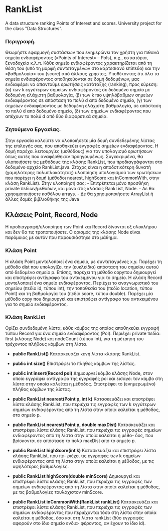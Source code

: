 # RankList
A data structure ranking Points of Interest and scores. University project for the class "Data Structures".

### Περιγραφή. 

Θεωρήστε εφαρμογή συστάσεων που ενημερώνει τον χρήστη για πιθανά σημεία ενδιαφέροντος («Points of Interest» – PoIs), π.χ., εστιατόρια, ξενοδοχεία κ.λ.π. Κάθε σημείο ενδιαφέροντος χαρακτηρίζεται από τη θέση του (υπό τη μορφή συντεταγμένων στο καρτεσιανό επίπεδο) και την «βαθμολογία» του (score) από άλλους χρήστες.
Υποθέτοντας ότι όλα τα σημεία ενδιαφέροντος αποθηκεύονται σε δομή δεδομένων, μας ενδιαφέρει να απαντούμε ερωτήσεις κατάταξης (ranking), προς εύρεση:
	(α) των k εγγύτερων σημείων ενδιαφέροντος σε δεδομένο σημείο με δεδομένη ελάχιστη βαθμολογία,
	(β) των k πιο υψηλόβαθμων σημείων ενδιαφέροντος σε απόσταση το πολύ d από δεδομένο σημείο,
	(γ) των σημείων ενδιαφέροντος με δεδομένη ελάχιστη βαθμολογία, σε απόσταση το πολύ d από δεδομένο σημείο,
	(δ) των σημείων ενδιαφέροντος που απέχουν το πολύ d από δύο διαφορετικά σημεία.
	
### Ζητούμενα Εργασίας.

Στην εργασία καλείστε να υλοποιήσετε μία δομή συνδεδεμένης λίστας της επιλογής σας, που αποθηκεύει εγγραφές σημείων ενδιαφέροντος. Η δομή παρέχει λειτουργίες (μεθόδους) για τον υπολογισμό ερωτήσεων όπως αυτές που αναφέρθηκαν προηγουμένως. Συγκεκριμένα, θα υλοποιήσετε τις μεθόδους της κλάσης RankList, που προδιαγράφονται στο δεδομένο αρχείο RankList.java. Στόχος είναι η αποδοτικότερη δυνατή (χαμηλότερης πολυπλοκότητας) υλοποίηση υπολογισμού των ερωτήσεων που παρέχει η δομή (μέθοδοι nearest, highScore και inCommonWith, στην κλάση RankList). 
Στην υλοποίησή σας: 
	- Επιτρέπεται μόνο προσθήκη private πεδίων/μεθόδων, και μόνο στις κλάσεις RankList, Node.
	- Δε θα χρησιμοποιήσετε καθόλου arrays.
	- Δε θα χρησιμοποιήσετε ArrayList ή άλλες δομές βιβλιοθήκης της Java

## Κλάσεις Point, Record, Node
Η προδιαγραφή/υλοποίηση των Point και Record δίνονται εξ ολοκλήρου και δεν θα τις τροποποιήσετε. Ο ορισμός της κλάσης Node είναι παρόμοιος με αυτόν που παρουσιάστηκε στο μάθημα.

### Kλάση Point
Η κλάση Point μοντελοποιεί ένα σημείο, με συντεταγμένες x,y. Παρέχει τη μέθοδο dist που υπολογίζει την (ευκλείδια) απόσταση του σημείου αυτού από δεδομένο σημείο p. Επίσης, παρέχει τη μέθοδο copyπου δημιουργεί και επιστρέφει αντίγραφο του αντικειμένου για το σημείο. Η κλάση Record μοντελοποιεί ένα σημείο ενδιαφέροντος. Περιέχει το αναγνωριστικό του σημείου (πεδίο id, τύπου int), την τοποθεσία του (πεδίο location, τύπου Point) και τη βαθμολογία του (πεδίο score, τύπου double). Παρέχει μία μέθοδο copy που δημιουργεί και επιστρέφει αντίγραφο του αντικειμένου για το σημείο ενδιαφέροντος.

### Κλάση RankList
Ορίζει συνδεδεμένη λίστα, κάθε κόμβος της οποίας αποθηκεύει εγγραφή τύπου Record για ένα σημείο ενδιαφέροντος (PoI). Περιέχει private πεδία: first (κλάσης Node) και nodeCount (τύπου int), για τη μέτρηση του τρέχοντος πλήθους κόμβων στη λίστα.

* **public RankList()** Κατασκευάζει κενή λίστα κλάσης RankList.

* **public int size()** Επιστρέφει το πλήθος κόμβων της λίστας.

* **public int insert(Record poi)** Δημιουργεί κόμβο κλάσης Node, στον οποίο εγγράφει αντίγραφο της εγγραφής poi και εισάγει τον κόμβο στη λίστα στην οποία καλείται η μέθοδος. Επιστρέφει το (ενημερωμένο) πλήθος κόμβων της λίστας.

* **public RankList nearest(Point p, int k)** Κατασκευάζει και επιστρέφει λίστα κλάσης RankList, που περιέχει τις εγγραφές των k εγγύτερων σημείων ενδιαφέροντος από τη λίστα στην οποία καλείται η μέθοδος, στο σημείο p.

* **public RankList nearest(Point p, double maxDist)** Κατασκευάζει και επιστρέφει λίστα κλάσης
RankList, που περιέχει τις εγγραφές σημείων ενδιαφέροντος από τη λίστα στην οποία καλείται η μέθο-
δος, που βρίσκονται σε απόσταση το πολύ maxDist από το σημείο p.

* **public RankList highScore(int k)** Κατασκευάζει και επιστρέφει λίστα κλάσης RankList, που πε-
ριέχει τις εγγραφές των k σημείων ενδιαφέροντος από τη λίστα στην οποία καλείται η μέθοδος, με τις
υψηλότερες βαθμολογίες.

* **public RankList highScore(double minScore)** Δημιουργεί και επιστρέφει λίστα κλάσης RankList, που περιέχει τις εγγραφές των σημείων ενδιαφέροντος από τη λίστα στην οποία καλείται η μέθοδος, με τις βαθμολογίες τουλάχιστον minScore.

* **public RankList inCommonWith(RankList rankList)** Κατασκευάζει και επιστρέφει λίστα κλάσης RankList, που περιέχει τις εγγραφές των σημείων ενδιαφέροντος που περιέχονται τόσο στη λίστα στην οποία καλείται η μέθοδος, όσο και στη λίστα rankList (δύο εγγραφές αφορούν στο ίδιο σημείο ενδια-
φέροντος, αν έχουν το ίδιο id).
